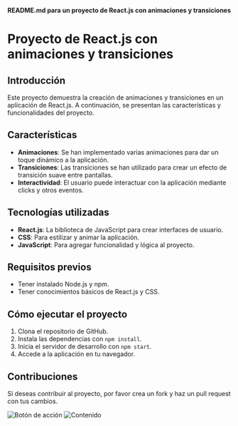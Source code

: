**README.md para un proyecto de React.js con animaciones y transiciones**

# Proyecto de React.js con animaciones y transiciones

## Introducción

Este proyecto demuestra la creación de animaciones y transiciones en un aplicación de React.js. A continuación, se presentan las características y funcionalidades del proyecto.

## Características

* **Animaciones**: Se han implementado varias animaciones para dar un toque dinámico a la aplicación.
* **Transiciones**: Las transiciones se han utilizado para crear un efecto de transición suave entre pantallas.
* **Interactividad**: El usuario puede interactuar con la aplicación mediante clicks y otros eventos.

## Tecnologías utilizadas

* **React.js**: La biblioteca de JavaScript para crear interfaces de usuario.
* **CSS**: Para estilizar y animar la aplicación.
* **JavaScript**: Para agregar funcionalidad y lógica al proyecto.

## Requisitos previos

* Tener instalado Node.js y npm.
* Tener conocimientos básicos de React.js y CSS.

## Cómo ejecutar el proyecto

1. Clona el repositorio de GitHub.
2. Instala las dependencias con `npm install`.
3. Inicia el servidor de desarrollo con `npm start`.
4. Accede a la aplicación en tu navegador.

## Contribuciones

Si deseas contribuir al proyecto, por favor crea un fork y haz un pull request con tus cambios.


![Botón de acción](https://github.com/user-attachments/assets/c080a4a2-f2fb-4392-ba72-4ab0c103398c "Botón de acción con efecto hover")
![Contenido](https://github.com/user-attachments/assets/5dd06889-e893-4000-93da-2e1234686114 "Pantalla de contenido con información detallada")



